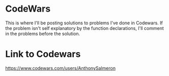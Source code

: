 # CodeWars

This is where I'll be posting solutions to problems I've done in Codewars. If the problem isn't self explanatory by the function declarations, I'll comment in the problems before the solution.

# Link to Codewars
https://www.codewars.com/users/AnthonySalmeron
